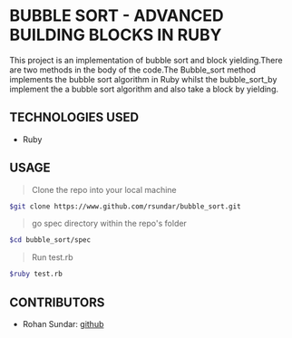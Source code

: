 # BUBBLE SORT - ADVANCED BUILDING BLOCKS IN RUBY

This project is an implementation of bubble sort and block yielding.There are two methods in the body of the code.The Bubble_sort method implements the bubble sort algorithm in Ruby whilst the bubble_sort_by implement the a bubble sort algorithm and also take a block by yielding.

## TECHNOLOGIES USED
- Ruby

## USAGE
> Clone the repo into your local machine
```sh
$git clone https://www.github.com/rsundar/bubble_sort.git
```
> go spec directory within the repo's folder
```sh
$cd bubble_sort/spec
```
> Run test.rb
```sh
$ruby test.rb
```
## CONTRIBUTORS
- Rohan Sundar: [github](https://www.github.com/rsundar)

